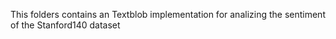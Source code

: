 This folders contains an Textblob implementation for analizing the sentiment of the Stanford140 dataset
